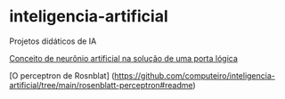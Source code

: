 # inteligencia-artificial
Projetos didáticos de IA 

[Conceito de neurônio artificial na solução de uma porta lógica](https://github.com/computeiro/inteligencia-artificial/tree/main/neuronio-porta-logica-app#readme)

[O perceptron de Rosnblat] (https://github.com/computeiro/inteligencia-artificial/tree/main/rosenblatt-perceptron#readme)
